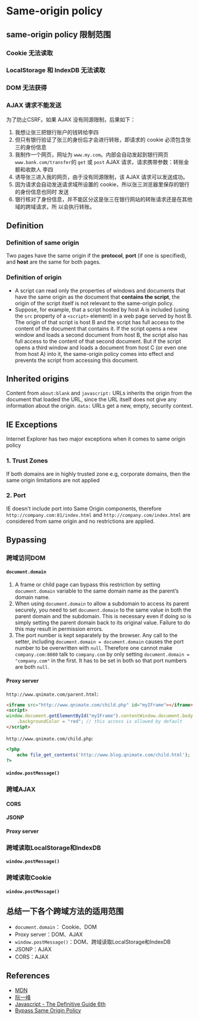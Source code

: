 # Same-origin policy


## same-origin policy 限制范围
### Cookie 无法读取

### LocalStorage 和 IndexDB 无法读取

### DOM 无法获得

### AJAX 请求不能发送
为了防止CSRF。如果 AJAX 没有同源限制，后果如下：
1. 我想让张三把银行账户的钱转给李四
2. 但只有银行验证了张三的身份后才会进行转账，即请求的 cookie 必须包含张三的身份信息
3. 我制作一个网页，网址为 `www.my.com`。内部会自动发起到银行网页
`www.bank.com/transfer`的 `get` 或 `post` AJAX 请求，请求携带参数：转账金额和收款人
李四
4. 诱导张三进入我的网页，由于没有同源限制，该 AJAX 请求可以发送成功。
5. 因为请求会自动发送请求域所设置的 cookie，所以张三浏览器里保存的银行的身份信息也同时
发送
6. 银行核对了身份信息，并不能区分这是张三在银行网站的转账请求还是在其他域的跨域请求，所
以会执行转账。


## Definition
### Definition of same origin
Two pages have the same origin if the **protocol**, **port**
(if one is specified), and **host** are the same for both pages.

### Definition of origin
* A script can read only the properties of windows and documents that have the
same origin as the document that **contains the script**, the origin of the
script itself is not relevant to the same-origin policy.
* Suppose, for example, that a script hosted by host A is included (using the
`src` property of a `<script>` element) in a web page served by host B. The
origin of that script is host B and the script has full access to the content of
 the document that contains it. If the script opens a new window and loads a
second document from host B, the script also has full access to the content of
that second document. But if the script opens a third window and loads a
document from host C (or even one from host A) into it, the same-origin policy
comes into effect and prevents the script from accessing this document.


## Inherited origins
Content from `about:blank` and `javascript:` URLs inherits the origin from the
document that loaded the URL, since the URL itself does not give any information
 about the origin. `data:` URLs get a new, empty, security context.


## IE Exceptions
Internet Explorer has two major exceptions when it comes to same origin policy
### 1. Trust Zones
If both domains are in highly trusted zone e.g, corporate domains, then the same
 origin limitations are not applied
### 2. Port
IE doesn't include port into Same Origin components, therefore
`http://company.com:81/index.html` and `http://company.com/index.html` are
considered from same origin and no restrictions are applied.


## Bypassing
### 跨域访问DOM
#### `document.domain`
1. A frame or child page can bypass this restriction by setting `document.domain`
variable to the same domain name as the parent’s domain name.
2. When using `document.domain` to allow a subdomain to access its parent
securely, you need to set `document.domain` to the same value in both the parent
 domain and the subdomain. This is necessary even if doing so is simply setting
the parent domain back to its original value. Failure to do this may result in
permission errors.
3. The port number is kept separately by the browser. Any call to the setter,
including `document.domain = document.domain` causes the port number to be
overwritten with `null`. Therefore one cannot make `company.com:8080` talk to
`company.com` by only setting `document.domain = "company.com"` in the first. It
 has to be set in both so that port numbers are both `null`.

#### Proxy server
`http://www.qnimate.com/parent.html`:
```html
<iframe src="http://www.qnimate.com/child.php" id="myIFrame"></iframe>
<script>
window.document.getElementById("myIFrame").contentWindow.document.body.style
    .backgroundColor = "red"; // this access is allowed by default
</script>
```
`http://www.qnimate.com/child.php`:
```php
<?php
    echo file_get_contents('http://www.blog.qnimate.com/child.html');
?>
```

#### `window.postMessage()`

### 跨域AJAX
#### CORS
#### JSONP
#### Proxy server

### 跨域读取LocalStorage和IndexDB
#### `window.postMessage()`

### 跨域读取Cookie
#### `window.postMessage()`


## 总结一下各个跨域方法的适用范围
* `document.domain`： Cookie、DOM
* Proxy server：DOM、AJAX
* `window.postMessage()`：DOM、跨域读取LocalStorage和IndexDB
* JSONP：AJAX
* CORS：AJAX


## References
* [MDN](https://developer.mozilla.org/en-US/docs/Web/Security/Same-origin_policy)  
* [阮一峰](http://www.ruanyifeng.com/blog/2016/04/same-origin-policy.html)
* [Javascript - The Definitive Guide 6th](http://shop.oreilly.com/product/9780596805531.do)
* [Bypass Same Origin Policy](http://qnimate.com/same-origin-policy-in-nutshell/)
